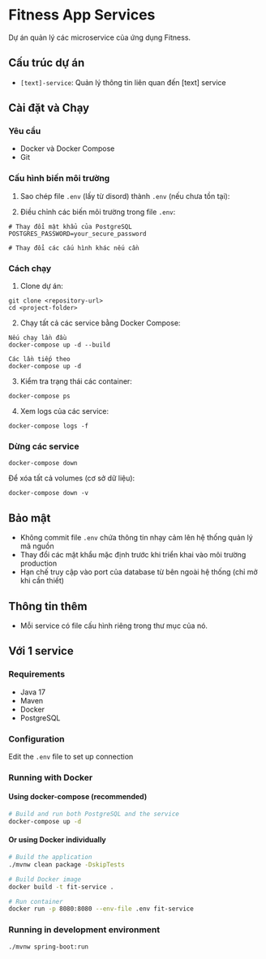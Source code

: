 # Fitness App Services

Dự án quản lý các microservice của ứng dụng Fitness.

## Cấu trúc dự án

- `[text]-service`: Quản lý thông tin liên quan đến [text] service

## Cài đặt và Chạy

### Yêu cầu

- Docker và Docker Compose
- Git

### Cấu hình biến môi trường

1. Sao chép file `.env` (lấy từ disord) thành `.env` (nếu chưa tồn tại):

2. Điều chỉnh các biến môi trường trong file `.env`:

```
# Thay đổi mật khẩu của PostgreSQL
POSTGRES_PASSWORD=your_secure_password

# Thay đổi các cấu hình khác nếu cần
```

### Cách chạy

1. Clone dự án:

```
git clone <repository-url>
cd <project-folder>
```

2. Chạy tất cả các service bằng Docker Compose:

```
Nếu chạy lần đầu
docker-compose up -d --build
```

```
Các lần tiếp theo
docker-compose up -d
```

3. Kiểm tra trạng thái các container:

```
docker-compose ps
```

4. Xem logs của các service:

```
docker-compose logs -f
```

### Dừng các service

```
docker-compose down
```

Để xóa tất cả volumes (cơ sở dữ liệu):

```
docker-compose down -v
```

## Bảo mật

- Không commit file `.env` chứa thông tin nhạy cảm lên hệ thống quản lý mã nguồn
- Thay đổi các mật khẩu mặc định trước khi triển khai vào môi trường production
- Hạn chế truy cập vào port của database từ bên ngoài hệ thống (chỉ mở khi cần thiết)


## Thông tin thêm

- Mỗi service có file cấu hình riêng trong thư mục của nó.


## Với 1 service

### Requirements
- Java 17
- Maven
- Docker
- PostgreSQL

### Configuration
Edit the `.env` file to set up connection

### Running with Docker

#### Using docker-compose (recommended)
```bash
# Build and run both PostgreSQL and the service
docker-compose up -d
```

#### Or using Docker individually
```bash
# Build the application
./mvnw clean package -DskipTests

# Build Docker image
docker build -t fit-service .

# Run container
docker run -p 8080:8080 --env-file .env fit-service
```

### Running in development environment

```bash
./mvnw spring-boot:run
```